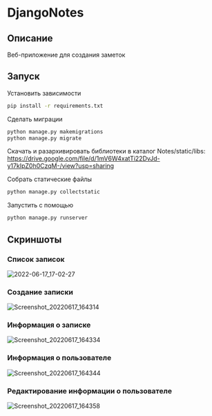 # DjangoNotes
## Описание
Веб-приложение для создания заметок
## Запуск
Установить зависимости
```bash
pip install -r requirements.txt
```
Сделать миграции
```bash
python manage.py makemigrations
python manage.py migrate
```
Скачать и разархивировать библиотеки в каталог Notes/static/libs: https://drive.google.com/file/d/1mV6W4xatTi22DvJd-y17kIpZ0h0CzqM-/view?usp=sharing

Собрать статические файлы
```bash
python manage.py collectstatic
```
Запустить с помощью
```bash
python manage.py runserver
```
## Скриншоты
### Список записок
![2022-06-17_17-02-27](https://user-images.githubusercontent.com/38291314/174294540-e5a9c41c-e668-4297-96e9-69353955189f.png)
### Создание записки
![Screenshot_20220617_164314](https://user-images.githubusercontent.com/38291314/174293226-9fdeff89-1a4d-4172-99c3-08500673789b.png)
### Информация о записке
![Screenshot_20220617_164334](https://user-images.githubusercontent.com/38291314/174293245-83bbc024-dea0-4449-b1e7-f8ecc2c4d81e.png)
### Информация о пользователе
![Screenshot_20220617_164344](https://user-images.githubusercontent.com/38291314/174293254-6b486db5-d73c-4375-a3d7-810d8b24695c.png)
### Редактирование информации о пользователе
![Screenshot_20220617_164358](https://user-images.githubusercontent.com/38291314/174293260-67dc0420-4048-4537-bcd3-c3001d8e6a6f.png)

